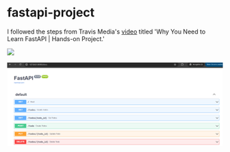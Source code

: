 # fastapi-project

I followed the steps from Travis Media's [video](https://www.youtube.com/watch?v=cbASjoZZGIw) titled 'Why You Need to Learn FastAPI | Hands-on Project.'

<img src="[https://github.com/favicon.ico](https://github.com/f-kuzey-edes-huyal/fastapi-project/blob/main/fastapi_img.png)" width="15">

![screenshot](https://github.com/f-kuzey-edes-huyal/fastapi-project/blob/main/fastapi_img.png)

